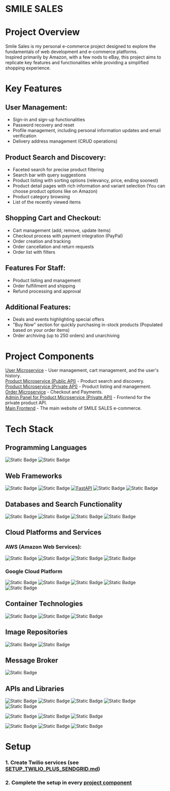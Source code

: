 # SMILE SALES
# Project Overview

Smile Sales is my personal e-commerce project designed to explore the fundamentals of web development and e-commerce platforms. <br>
Inspired primarily by Amazon, with a few nods to eBay, this project aims to replicate key features and functionalities while providing a simplified shopping experience.

# Key Features
## User Management:
  - Sign-in and sign-up functionalities
  - Password recovery and reset
  - Profile management, including personal information updates and email verification
  - Delivery address management (CRUD operations)

## Product Search and Discovery:
  - Faceted search for precise product filtering
  - Search bar with query suggestions
  - Product listing with sorting options (relevancy, price, ending soonest)
  - Product detail pages with rich information and variant selection (You can choose product options like on Amazon)
  - Product category browsing
  - List of the recently viewed items

## Shopping Cart and Checkout:
  - Cart management (add, remove, update items)
  - Checkout process with payment integration (PayPal)
  - Order creation and tracking
  - Order cancellation and return requests
  - Order list with filters

## Features For Staff:
  - Product listing and management
  - Order fulfillment and shipping
  - Refund processing and approval

## Additional Features:
  - Deals and events highlighting special offers
  - "Buy Now" section for quickly purchasing in-stock products (Populated based on your order items)
  - Order archiving (up to 250 orders) and unarchiving

# Project Components
[User Microservice](https://github.com/GhostMEn20034/SM1L3_SAL3S_user_microservice) - User management, cart management, and the user's history.<br>
[Product Microservice (Public API)](https://github.com/GhostMEn20034/SMILE_SALES_product_microservice) - Product search and discovery.<br>
[Product Microservice (Private API)](https://github.com/GhostMEn20034/SM1L3_SAL3S_product_microservice_admin) - Product listing and management.<br>
[Order Microservice](https://github.com/GhostMEn20034/SMILE_SALES_ORDER_MICROSERVICE) - Checkout and Payments.<br>
[Admin Panel for Product Microservice (Private API)](https://github.com/GhostMEn20034/SMIL3_SAL3S_admin_panel) - Frontend for the private product API.<br>
[Main Frontend](https://github.com/GhostMEn20034/SM1L3_SALES_frontend) - The main website of SMILE SALES e-commerce.<br>

# Tech Stack
## Programming Languages
![Static Badge](https://img.shields.io/badge/Python-black?style=plastic&logo=python&logoColor=blue&labelColor=white)
![Static Badge](https://img.shields.io/badge/JavaScript-%23F7DF1E?logo=javascript&labelColor=black)
## Web Frameworks
![Static Badge](https://img.shields.io/badge/Django-white?logo=django&labelColor=%23092E20)
![Static Badge](https://img.shields.io/badge/Django_Rest_Framework-%23A20000)
[![FastAPI](https://img.shields.io/badge/FastAPI-009688.svg?style=flat&logo=FastAPI&logoColor=white)](https://fastapi.tiangolo.com)
![Static Badge](https://img.shields.io/badge/React_JS-black?logo=react)
![Static Badge](https://img.shields.io/badge/Material_UI-white?logo=mui)
## Databases and Search Functionality
![Static Badge](https://img.shields.io/badge/MongoDB-white?logo=mongodb)
![Static Badge](https://img.shields.io/badge/PostgreSQL-blue?logo=postgresql&logoColor=white&labelColor=black)
![Static Badge](https://img.shields.io/badge/Redis-%23FF4438?logo=redis&labelColor=black)
![Static Badge](https://img.shields.io/badge/MongoDB_Atlas_Search-white?logo=mongodb)
## Cloud Platforms and Services
### AWS (Amazon Web Services):
![Static Badge](https://img.shields.io/badge/EC2-white?logo=amazonec2&labelColor=black)
![Static Badge](https://img.shields.io/badge/CloudFront-%23FF9900?style=plastic&labelColor=black)
![Static Badge](https://img.shields.io/badge/S3-black?logo=amazons3&labelColor=black&style=plastic)
![Static Badge](https://img.shields.io/badge/RDS-black?style=plastic&logo=amazonrds)
### Google Cloud Platform
![Static Badge](https://img.shields.io/badge/Cloud_Run-white?style=flat&logo=googlecloud)
![Static Badge](https://img.shields.io/badge/Cloud_Run_Functions-white?style=flat&logo=googlecloud)
![Static Badge](https://img.shields.io/badge/Google_Kubernetes_Engine-white?style=flat&logo=googlecloud)
![Static Badge](https://img.shields.io/badge/Google_Cloud_Storage_(FUSE)-white?logo=googlecloudstorage&logoColor=%234285F4)
![Static Badge](https://img.shields.io/badge/Firebase_Hosting-white?logo=firebase&logoColor=red)
## Container Technologies
![Static Badge](https://img.shields.io/badge/Docker-black?logo=docker)
![Static Badge](https://img.shields.io/badge/Docker--Compose-black?logo=docker)
![Static Badge](https://img.shields.io/badge/Kuberenetes-white?logo=kubernetes)

## Image Repositories
![Static Badge](https://img.shields.io/badge/Google_Artifact_Registry-white?style=flat&logo=googlecloud)
![Static Badge](https://img.shields.io/badge/Docker_Hub-white?logo=docker)

## Message Broker
![Static Badge](https://img.shields.io/badge/RabbitMQ-orange?logo=rabbitmq&labelColor=black)
## APIs and Libraries
![Static Badge](https://img.shields.io/badge/pytest-white?logo=pytest&logoColor=%230A9EDC)
![Static Badge](https://img.shields.io/badge/unittest-white)
![Static Badge](https://img.shields.io/badge/pydantic-white?logo=pydantic&logoColor=%23E92063)
![Static Badge](https://img.shields.io/badge/Dramatiq-white)
![Static Badge](https://img.shields.io/badge/Celery-white?logo=celery&logoColor=%2337814A)

![Static Badge](https://img.shields.io/badge/Twilio-white?logo=twilio&logoColor=%23F22F46)
![Static Badge](https://img.shields.io/badge/Gmail_API-white?logo=gmail&logoColor=red)
![Static Badge](https://img.shields.io/badge/PayPal_API-white?logo=paypal&logoColor=%23003087)

![Static Badge](https://img.shields.io/badge/react--router--dom-white?logo=reactrouter)
![Static Badge](https://img.shields.io/badge/axios-white?logo=axios&logoColor=%235A29E4)
![Static Badge](https://img.shields.io/badge/swiperJS-white?logo=swiper&logoColor=%236332F6)

# Setup
### 1. Create Twilio services (see [SETUP_TWILIO_PLUS_SENDGRID.md](/SETUP_TWILIO_PLUS_SENDGRID.md))
### 2. Complete the setup in every [project component](#project-components)


